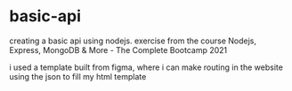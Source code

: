 # basic-api
creating a basic api using nodejs. exercise from the course Nodejs, Express, MongoDB &amp; More - The  Complete Bootcamp 2021

i used a template built from figma, where i can make routing in the website using the json to fill my html template
